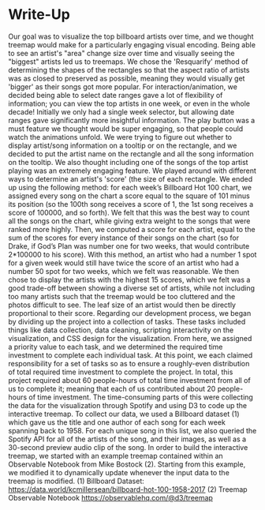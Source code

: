 # Write-Up

Our goal was to visualize the top billboard artists over time, and we thought treemap would make for a particularly engaging visual encoding. Being able to see an artist's "area" change size over time and visually seeing the "biggest" artists led us to treemaps. We chose the 'Resquarify' method of determining the shapes of the rectangles so that the aspect ratio of artists was as closed to preserved as possible, meaning they would visually get 'bigger' as their songs got more popular. 
	For interaction/animation, we decided being able to select date ranges gave a lot of flexibility of information; you can view the top artists in one week, or even in the whole decade! Initially we only had a single week selector, but allowing date ranges gave significantly more insightful information. The play button was a must feature we thought would be super engaging, so that people could watch the animations unfold. We were trying to figure out whether to display artist/song information on a tooltip or on the rectangle, and we decided to put the artist name on the rectangle and all the song information on the tooltip. We also thought including one of the songs of the top artist playing was an extremely engaging feature.
	We played around with different ways to determine an artist's 'score' (the size of each rectangle. We ended up using the following method: for each week’s Billboard Hot 100 chart, we assigned every song on the chart a score equal to the square of 101 minus its position (so the 100th song receives a score of 1, the 1st song receives a score of 100000, and so forth). We felt that this was the best way to count all the songs on the chart, while giving extra weight to the songs that were ranked more highly. Then, we computed a score for each artist, equal to the sum of the scores for every instance of their songs on the chart (so for Drake, if God’s Plan was number one for two weeks, that would contribute 2*100000 to his score). With this method, an artist who had a number 1 spot for a given week would still have twice the score of an artist who had a number 50 spot for two weeks, which we felt was reasonable. We then chose to display the artists with the highest 15 scores, which we felt was a good trade-off between showing a diverse set of artists, while not including too many artists such that the treemap would be too cluttered and the photos difficult to see. The leaf size of an artist would then be directly proportional to their score.
Regarding our development process, we began by dividing up the project into a collection of tasks. These tasks included things like data collection, data cleaning, scripting interactivity on the visualization, and CSS design for the visualization. From here, we assigned a priority value to each task, and we determined the required time investment to complete each individual task. At this point, we each claimed responsibility for a set of tasks so as to ensure a roughly-even distribution of total required time investment to complete the project. In total, this project required about 60 people-hours of total time investment from all of us to complete it; meaning that each of us contributed about 20 people-hours of time investment. The time-consuming parts of this were collecting the data for the visualization through Spotify and using D3 to code up the interactive treemap. 
To collect our data, we used a Billboard dataset (1) which gave us the title and one author of each song for each week spanning back to 1958. For each unique song in this list, we also queried the Spotify API for all of the artists of the song, and their images, as well as a 30-second preview audio clip of the song.
	In order to build the interactive treemap, we started with an example treemap contained within an Observable Notebook from Mike Bostock (2). Starting from this example, we modified it to dynamically update whenever the input data to the treemap is modified.
(1) Billboard Dataset: https://data.world/kcmillersean/billboard-hot-100-1958-2017
(2) Treemap Observable Notebook https://observablehq.com/@d3/treemap
